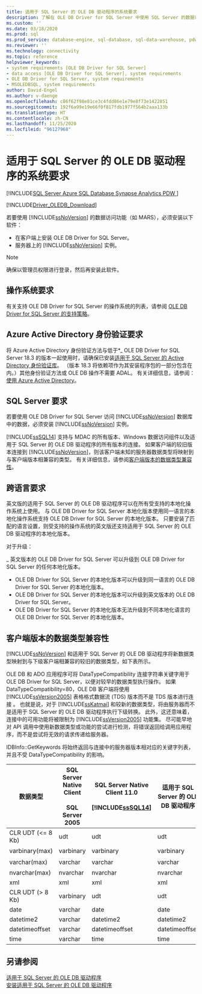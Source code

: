 ```yaml
---
title: 适用于 SQL Server 的 OLE DB 驱动程序的系统要求
description: 了解在 OLE DB Driver for SQL Server 中使用 SQL Server 的数据访问功能（如 MARS）所需的软件必备项。
ms.custom: ''
ms.date: 03/18/2020
ms.prod: sql
ms.prod_service: database-engine, sql-database, sql-data-warehouse, pdw
ms.reviewer: ''
ms.technology: connectivity
ms.topic: reference
helpviewer_keywords:
- system requirements [OLE DB Driver for SQL Server]
- data access [OLE DB Driver for SQL Server], system requirements
- OLE DB Driver for SQL Server, system requirements
- MSOLEDBSQL, system requirements
author: David-Engel
ms.author: v-daenge
ms.openlocfilehash: c86f62f98e81ce3c4fdd86e1e79e8f73e1422851
ms.sourcegitcommit: 192f6a99e19e66f0f817fdb1977f564b2aaa133b
ms.translationtype: HT
ms.contentlocale: zh-CN
ms.lasthandoff: 11/25/2020
ms.locfileid: "96127968"
---
```

# <a name="system-requirements-for-ole-db-driver-for-sql-server"></a>适用于 SQL Server 的 OLE DB 驱动程序的系统要求

[!INCLUDE[SQL Server Azure SQL Database Synapse Analytics PDW ](../../includes/applies-to-version/sql-asdb-asdbmi-asa-pdw.md)]

[!INCLUDE[Driver_OLEDB_Download](../../includes/driver_oledb_download.md)]

若要使用 [!INCLUDE[ssNoVersion](../../includes/ssnoversion-md.md)] 的数据访问功能（如 MARS），必须安装以下软件：  

* 在客户端上安装 OLE DB Driver for SQL Server。  
* 服务器上的 [!INCLUDE[ssNoVersion](../../includes/ssnoversion-md.md)] 实例。

> [!NOTE]  
> 确保以管理员权限进行登录，然后再安装此软件。  

## <a name="operating-system-requirements"></a>操作系统要求  

有关支持 OLE DB Driver for SQL Server 的操作系统的列表，请参阅 [OLE DB Driver for SQL Server 的支持策略](../oledb/applications/support-policies-for-oledb-driver-for-sql-server.md)。  

## <a name="azure-active-directory-authentication-requirements"></a>Azure Active Directory 身份验证要求  

将 Azure Active Directory 身份验证方法与低于*_ OLE DB Driver for SQL Server 18.3 的版本一起使用时，请确保已安装[适用于 SQL Server 的 Active Directory 身份验证库](https://go.microsoft.com/fwlink/?LinkID=513072)。 （版本 18.3 将依赖项作为其安装程序包的一部分包含在内。）其他身份验证方法或 OLE DB 操作不需要 ADAL。 有关详细信息，请参阅：[使用 Azure Active Directory](features/using-azure-active-directory.md)。

## <a name="sql-server-requirements"></a>SQL Server 要求  

若要使用 OLE DB Driver for SQL Server 访问 [!INCLUDE[ssNoVersion](../../includes/ssnoversion-md.md)] 数据库中的数据，必须安装 [!INCLUDE[ssNoVersion](../../includes/ssnoversion-md.md)] 实例。  

[!INCLUDE[ssSQL14](../../includes/sssql14-md.md)] 支持与 MDAC 的所有版本、Windows 数据访问组件以及适用于 SQL Server 的 OLE DB 驱动程序的所有版本的连接。 如果客户端的较旧版本连接到 [!INCLUDE[ssNoVersion](../../includes/ssnoversion-md.md)]，则该客户端未知的服务器数据类型将映射到与客户端版本相兼容的类型。 有关详细信息，请参阅[客户端版本的数据类型兼容性](#data-type-compatibility-for-client-versions)。  

## <a name="cross-language-requirements"></a>跨语言要求  

英文版的适用于 SQL Server 的 OLE DB 驱动程序可以在所有受支持的本地化操作系统上使用。 与 OLE DB Driver for SQL Server 本地化版本使用同一语言的本地化操作系统支持 OLE DB Driver for SQL Server 的本地化版本。 只要安装了匹配的语言设置，则受支持的操作系统的英文版还支持适用于 SQL Server 的 OLE DB 驱动程序的本地化版本。  

对于升级：  

_ 英文版本的 OLE DB Driver for SQL Server 可以升级到 OLE DB Driver for SQL Server 的任何本地化版本。  
* OLE DB Driver for SQL Server 的本地化版本可以升级到同一语言的 OLE DB Driver for SQL Server 的本地化版本。  
* OLE DB Driver for SQL Server 的本地化版本可以升级到英文版本的 OLE DB Driver for SQL Server。  
* OLE DB Driver for SQL Server 的本地化版本无法升级到不同本地化语言的 OLE DB Driver for SQL Server 的本地化版本。  

## <a name="data-type-compatibility-for-client-versions"></a>客户端版本的数据类型兼容性  

[!INCLUDE[ssNoVersion](../../includes/ssnoversion-md.md)] 和适用于 SQL Server 的 OLE DB 驱动程序将新数据类型映射到与下级客户端相兼容的较旧的数据类型，如下表所示。  

OLE DB 和 ADO 应用程序可将 DataTypeCompatibility  连接字符串关键字用于 OLE DB Driver for SQL Server，以便对较早的数据类型执行操作。 如果 DataTypeCompatibility=80，OLE DB 客户端将使用 [!INCLUDE[ssVersion2005](../../includes/ssversion2005-md.md)] 表格格式数据流 (TDS) 版本而不是 TDS 版本进行连接  。 也就是说，对于 [!INCLUDE[ssKatmai](../../includes/sskatmai-md.md)] 和较新的数据类型，将由服务器而不是适用于 SQL Server 的 OLE DB 驱动程序执行下级转换。 此外，这还意味着，连接中的可用功能将被限制为 [!INCLUDE[ssVersion2005](../../includes/ssversion2005-md.md)] 功能集。 尽可能早地对 API 调用中使用新数据类型或功能的尝试进行检测，将错误返回给调用应用程序，而不是尝试将无效的请求传递给服务器。  

IDBInfo::GetKeywords 将始终返回与连接中的服务器版本相对应的关键字列表，并且不受 DataTypeCompatibility  的影响。  

|数据类型|SQL Server Native Client<br /><br />SQL Server 2005|SQL Server Native Client 11.0<br /><br /> [!INCLUDE[ssSQL14](../../includes/sssql14-md.md)]|适用于 SQL Server 的 OLE DB 驱动程序|Windows 数据访问组件、MDAC 及<br /><br /> OLE DB Driver for SQL Server OLE DB 应用程序（其中 DataTypeCompatibility=80）|  
|---------------|--------------------------------------------------|-------------------------------------------------------------|-------------------------------------------------------------|-------------------------------------------------------------------------------------------------------------------------------|  
|CLR UDT (\<= 8 Kb)|udt|udt|udt|Varbinary|  
|varbinary(max)|varbinary|varbinary|varbinary|映像|  
|varchar(max)|varchar|varchar|varchar|文本|  
|nvarchar(max)|nvarchar|nvarchar|nvarchar|Ntext|  
|xml|xml|xml|xml|Ntext|  
|CLR UDT (> 8 Kb)|varbinary|udt|udt|映像|  
|date|varchar|date|date|Varchar|  
|datetime2|varchar|datetime2|datetime2|Varchar|  
|datetimeoffset|varchar|datetimeoffset|datetimeoffset|Varchar|  
|time|varchar|time|time|Varchar|  

## <a name="see-also"></a>另请参阅  

[适用于 SQL Server 的 OLE DB 驱动程序](../oledb/oledb-driver-for-sql-server.md)  
[安装适用于 SQL Server 的 OLE DB 驱动程序](../oledb/applications/installing-oledb-driver-for-sql-server.md)  

